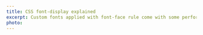 ```yaml
---
title: CSS font-display explained
excerpt: Custom fonts applied with font-face rule come with some performance danger. Improve your performance–conscious website with CSS font-display property.
photo:
---
```


